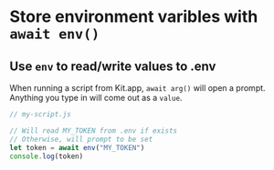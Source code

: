 # Store environment varibles with `await env()`

## Use `env` to read/write values to .env

When running a script from Kit.app, `await arg()` will open a prompt. Anything you type in will come out as a `value`.

```js
// my-script.js

// Will read MY_TOKEN from .env if exists
// Otherwise, will prompt to be set
let token = await env("MY_TOKEN")
console.log(token)
```
